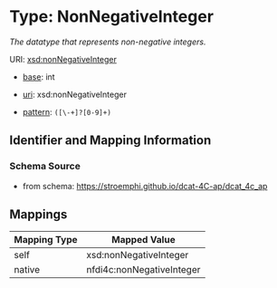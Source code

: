 # Type: NonNegativeInteger




_The datatype that represents non-negative integers._



URI: [xsd:nonNegativeInteger](http://www.w3.org/2001/XMLSchema#nonNegativeInteger)

* [base](https://w3id.org/linkml/base): int

* [uri](https://w3id.org/linkml/uri): xsd:nonNegativeInteger



* [pattern](https://w3id.org/linkml/pattern): `([\-+]?[0-9]+)`






## Identifier and Mapping Information







### Schema Source


* from schema: https://stroemphi.github.io/dcat-4C-ap/dcat_4c_ap




## Mappings

| Mapping Type | Mapped Value |
| ---  | ---  |
| self | xsd:nonNegativeInteger |
| native | nfdi4c:nonNegativeInteger |



